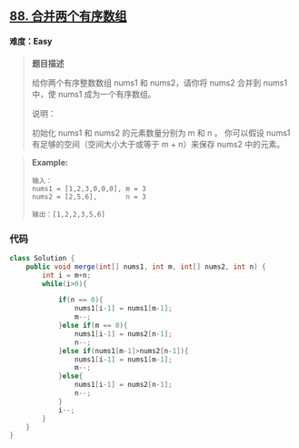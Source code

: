 ## [88. 合并两个有序数组](https://leetcode-cn.com/problems/merge-sorted-array/)

#### 难度：Easy

> **题目描述**
>
> 给你两个有序整数数组 nums1 和 nums2，请你将 nums2 合并到 nums1 中，使 nums1 成为一个有序数组。
>
>  
>
> 说明：
>
> 初始化 nums1 和 nums2 的元素数量分别为 m 和 n 。
> 你可以假设 nums1 有足够的空间（空间大小大于或等于 m + n）来保存 nums2 中的元素。

> 
>
> **Example:**
>
> ```
> 输入：
> nums1 = [1,2,3,0,0,0], m = 3
> nums2 = [2,5,6],       n = 3
> 
> 输出：[1,2,2,3,5,6]
> ```

### 代码

```java
class Solution {
    public void merge(int[] nums1, int m, int[] nums2, int n) {
        int i = m+n;
        while(i>0){

            if(n == 0){
                nums1[i-1] = nums1[m-1];
                m--;
            }else if(m == 0){
                nums1[i-1] = nums2[n-1];
                n--;
            }else if(nums1[m-1]>nums2[n-1]){
                nums1[i-1] = nums1[m-1];
                m--;
            }else{
                nums1[i-1] = nums2[n-1];
                n--;
            }
            i--;
        }
    }
}
```
